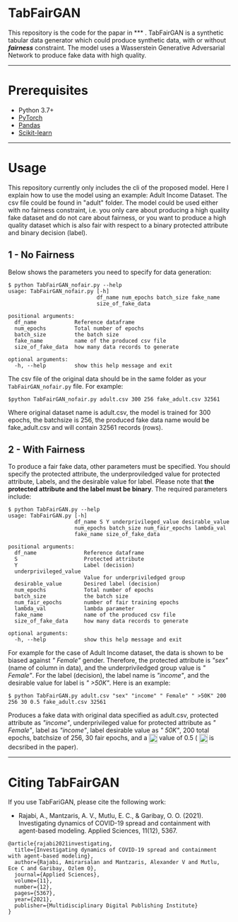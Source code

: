 # TabFairGAN

This repository is the code for the papar in *** . TabFairGAN is a synthetic tabular data generator which could produce synthetic data, with or without _**fairness**_ constraint. The model uses a Wasserstein Generative Adversarial Network to produce fake data with high quality.
___
# Prerequisites
- Python 3.7+
- [PyTorch](https://pytorch.org/)
- [Pandas](https://pandas.pydata.org/)
- [Scikit-learn](https://scikit-learn.org/stable/)
___

# Usage

This repository currently only includes the cli of the proposed model. Here I explain how to use the model using an example: Adult Income Dataset. The csv file could be found in "adult" folder. The model could be used either with no fairness constraint, i.e. you only care about producing a high quality fake dataset and do not care about fairness, or you want to produce a high quality dataset which is also fair with respect to a binary protected attribute and binary decision (label).

## 1 - No Fairness
Below shows the parameters you need to specify for data generation:

```
$ python TabFairGAN_nofair.py --help
usage: TabFairGAN_nofair.py [-h]
                            df_name num_epochs batch_size fake_name
                            size_of_fake_data

positional arguments:
  df_name            Reference dataframe
  num_epochs         Total number of epochs
  batch_size         the batch size
  fake_name          name of the produced csv file
  size_of_fake_data  how many data records to generate

optional arguments:
  -h, --help         show this help message and exit
```

The csv file of the original data should be in the same folder as your ```TabFairGAN_nofair.py``` file. For example:

```
$python TabFairGAN_nofair.py adult.csv 300 256 fake_adult.csv 32561

```
Where original dataset name is adult.csv, the model is trained for 300 epochs, the batchsize is 256, the produced fake data name would be fake_adult.csv and will contain 32561 records (rows).


## 2 - With Fairness

To produce a fair fake data, other parameters must be specified. You should specify the protected attribute, the underproviledged value for protected attribute, Labels, and the desirable value for label. Please note that **the protected attribute and the label must be binary**. The required parameters include:

```
$ python TabFairGAN.py --help
usage: TabFairGAN.py [-h]
                     df_name S Y underprivileged_value desirable_value
                     num_epochs batch_size num_fair_epochs lambda_val
                     fake_name size_of_fake_data

positional arguments:
  df_name               Reference dataframe
  S                     Protected attribute
  Y                     Label (decision)
  underprivileged_value
                        Value for underpriviledged group
  desirable_value       Desired label (decision)
  num_epochs            Total number of epochs
  batch_size            the batch size
  num_fair_epochs       number of fair training epochs
  lambda_val            lambda parameter
  fake_name             name of the produced csv file
  size_of_fake_data     how many data records to generate

optional arguments:
  -h, --help            show this help message and exit

```

For example for the case of Adult Income dataset, the data is shown to be biased against _" Female"_ gender. Therefore, the protected attribute is _"sex"_ (name of column in data), and the underpriviledged group value is _" Female"_. For the label (decision), the label name is _"income"_, and the desirable value for label is _" >50K"_. Here is an example:

```
$ python TabFairGAN.py adult.csv "sex" "income" " Female" " >50K" 200 256 30 0.5 fake_adult.csv 32561

```
Produces a fake data with original data specified as adult.csv, protected attribute as _"income"_, underprivileged value for protected attribute as _" Female"_, label as _"income"_, label desirable value as _" 50K"_, 200 total epochs, batchsize of 256, 30 fair epochs, and a <img src="https://github.com/amirarsalan90/TabFairGAN/blob/main/lambda_f.png?raw=true" align="center" border="0" alt="\lambda_f" width="19" height="21" /> value of 0.5 ( <img src="https://github.com/amirarsalan90/TabFairGAN/blob/main/lambda_f.png?raw=true" align="center" border="0" alt="\lambda_f" width="19" height="21" /> is decsribed in the paper). 




___
# Citing TabFairGAN

If you use TabFariGAN, please cite the following work:

- Rajabi, A., Mantzaris, A. V., Mutlu, E. C., & Garibay, O. O. (2021). Investigating dynamics of COVID-19 spread and containment with agent-based modeling. Applied Sciences, 11(12), 5367.

```
@article{rajabi2021investigating,
  title={Investigating dynamics of COVID-19 spread and containment with agent-based modeling},
  author={Rajabi, Amirarsalan and Mantzaris, Alexander V and Mutlu, Ece C and Garibay, Ozlem O},
  journal={Applied Sciences},
  volume={11},
  number={12},
  pages={5367},
  year={2021},
  publisher={Multidisciplinary Digital Publishing Institute}
}
```
